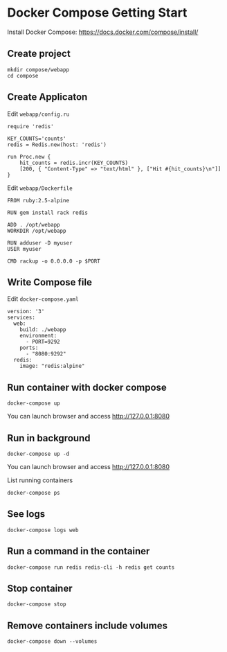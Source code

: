 # Docker Compose Getting Start

Install Docker Compose: https://docs.docker.com/compose/install/

## Create project

    mkdir compose/webapp
    cd compose

## Create Applicaton

Edit `webapp/config.ru`

    require 'redis'

    KEY_COUNTS='counts'
    redis = Redis.new(host: 'redis')

    run Proc.new {
        hit_counts = redis.incr(KEY_COUNTS)
        [200, { "Content-Type" => "text/html" }, ["Hit #{hit_counts}\n"]]
    }
    
Edit `webapp/Dockerfile`

    FROM ruby:2.5-alpine

    RUN gem install rack redis

    ADD . /opt/webapp
    WORKDIR /opt/webapp

    RUN adduser -D myuser
    USER myuser

    CMD rackup -o 0.0.0.0 -p $PORT

## Write Compose file

Edit `docker-compose.yaml`

    version: '3'
    services:
      web:
        build: ./webapp
        environment:
          - PORT=9292
        ports:
          - "8080:9292"
      redis:
        image: "redis:alpine"


## Run container with docker compose

    docker-compose up

You can launch browser and access http://127.0.0.1:8080

## Run in background

    docker-compose up -d

You can launch browser and access http://127.0.0.1:8080

List running containers

    docker-compose ps

## See logs

    docker-compose logs web

## Run a command in the container

    docker-compose run redis redis-cli -h redis get counts

## Stop container

    docker-compose stop

## Remove containers include volumes

    docker-compose down --volumes

